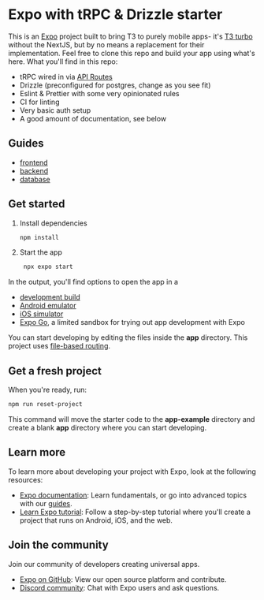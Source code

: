 # Expo with tRPC & Drizzle starter

This is an [Expo](https://expo.dev) project built to bring T3 to purely mobile apps- it's [T3 turbo](https://github.com/t3-oss/create-t3-turbo) without the NextJS, but by no means a replacement for their implementation. Feel free to clone this repo and build your app using what's here. What you'll find in this repo:

- tRPC wired in via [API Routes](https://docs.expo.dev/router/reference/api-routes/)
- Drizzle (preconfigured for postgres, change as you see fit)
- Eslint & Prettier with some very opinionated rules
- CI for linting
- Very basic auth setup
- A good amount of documentation, see below

## Guides

- [frontend](https://github.com/BlueBridge-Alliance/BlueBridge-Alliance-App/blob/main/.github/guides/frontend.md)
- [backend](https://github.com/BlueBridge-Alliance/BlueBridge-Alliance-App/blob/main/server/guide.md)
- [database](https://github.com/BlueBridge-Alliance/BlueBridge-Alliance-App/blob/main/db/guide.md)

## Get started

1. Install dependencies

   ```bash
   npm install
   ```

2. Start the app

   ```bash
    npx expo start
   ```

In the output, you'll find options to open the app in a

- [development build](https://docs.expo.dev/develop/development-builds/introduction/)
- [Android emulator](https://docs.expo.dev/workflow/android-studio-emulator/)
- [iOS simulator](https://docs.expo.dev/workflow/ios-simulator/)
- [Expo Go](https://expo.dev/go), a limited sandbox for trying out app development with Expo

You can start developing by editing the files inside the **app** directory. This project uses [file-based routing](https://docs.expo.dev/router/introduction).

## Get a fresh project

When you're ready, run:

```bash
npm run reset-project
```

This command will move the starter code to the **app-example** directory and create a blank **app** directory where you can start developing.

## Learn more

To learn more about developing your project with Expo, look at the following resources:

- [Expo documentation](https://docs.expo.dev/): Learn fundamentals, or go into advanced topics with our [guides](https://docs.expo.dev/guides).
- [Learn Expo tutorial](https://docs.expo.dev/tutorial/introduction/): Follow a step-by-step tutorial where you'll create a project that runs on Android, iOS, and the web.

## Join the community

Join our community of developers creating universal apps.

- [Expo on GitHub](https://github.com/expo/expo): View our open source platform and contribute.
- [Discord community](https://chat.expo.dev): Chat with Expo users and ask questions.
